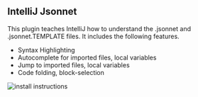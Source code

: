 IntelliJ Jsonnet
-----------------
This plugin teaches IntelliJ how to understand the .jsonnet and .jsonnet.TEMPLATE files. It includes the following features.

- Syntax Highlighting
- Autocomplete for imported files, local variables
- Jump to imported files, local variables
- Code folding, block-selection

![install instructions](https://i.imgur.com/O8WtH5G.png)
